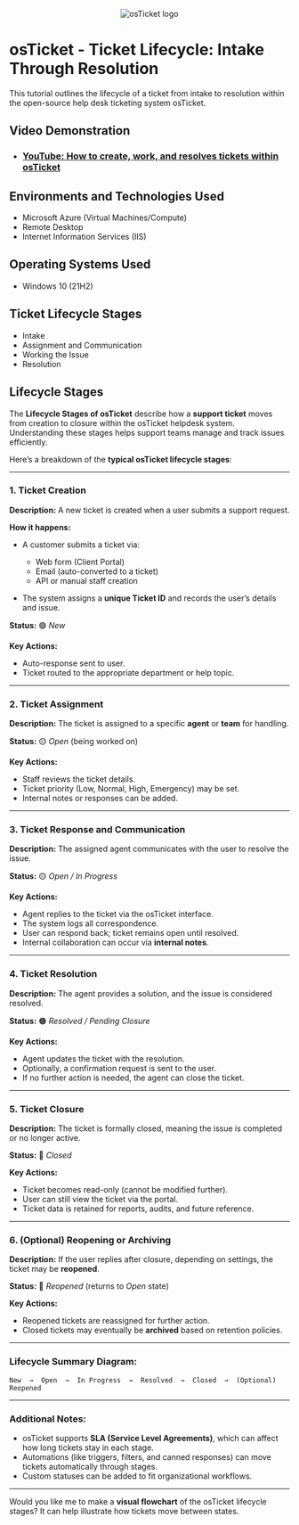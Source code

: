 <p align="center">
<img src="https://i.imgur.com/Clzj7Xs.png" alt="osTicket logo"/>
</p>

<h1>osTicket - Ticket Lifecycle: Intake Through Resolution</h1>
This tutorial outlines the lifecycle of a ticket from intake to resolution within the open-source help desk ticketing system osTicket.<br />


<h2>Video Demonstration</h2>

- ### [YouTube: How to create, work, and resolves tickets within osTicket](https://www.youtube.com)

<h2>Environments and Technologies Used</h2>

- Microsoft Azure (Virtual Machines/Compute)
- Remote Desktop
- Internet Information Services (IIS)

<h2>Operating Systems Used </h2>

- Windows 10</b> (21H2)

<h2>Ticket Lifecycle Stages</h2>

- Intake
- Assignment and Communication
- Working the Issue
- Resolution

<h2>Lifecycle Stages</h2>

The **Lifecycle Stages of osTicket** describe how a **support ticket** moves from creation to closure within the osTicket helpdesk system. Understanding these stages helps support teams manage and track issues efficiently.

Here’s a breakdown of the **typical osTicket lifecycle stages**:

---

### **1. Ticket Creation**

**Description:**
A new ticket is created when a user submits a support request.

**How it happens:**

* A customer submits a ticket via:

  * Web form (Client Portal)
  * Email (auto-converted to a ticket)
  * API or manual staff creation
* The system assigns a **unique Ticket ID** and records the user’s details and issue.

**Status:**
🟢 *New*

**Key Actions:**

* Auto-response sent to user.
* Ticket routed to the appropriate department or help topic.

---

### **2. Ticket Assignment**

**Description:**
The ticket is assigned to a specific **agent** or **team** for handling.

**Status:**
🟡 *Open* (being worked on)

**Key Actions:**

* Staff reviews the ticket details.
* Ticket priority (Low, Normal, High, Emergency) may be set.
* Internal notes or responses can be added.

---

### **3. Ticket Response and Communication**

**Description:**
The assigned agent communicates with the user to resolve the issue.

**Status:**
🟡 *Open / In Progress*

**Key Actions:**

* Agent replies to the ticket via the osTicket interface.
* The system logs all correspondence.
* User can respond back; ticket remains open until resolved.
* Internal collaboration can occur via **internal notes**.

---

### **4. Ticket Resolution**

**Description:**
The agent provides a solution, and the issue is considered resolved.

**Status:**
🟠 *Resolved / Pending Closure*

**Key Actions:**

* Agent updates the ticket with the resolution.
* Optionally, a confirmation request is sent to the user.
* If no further action is needed, the agent can close the ticket.

---

### **5. Ticket Closure**

**Description:**
The ticket is formally closed, meaning the issue is completed or no longer active.

**Status:**
🔴 *Closed*

**Key Actions:**

* Ticket becomes read-only (cannot be modified further).
* User can still view the ticket via the portal.
* Ticket data is retained for reports, audits, and future reference.

---

### **6. (Optional) Reopening or Archiving**

**Description:**
If the user replies after closure, depending on settings, the ticket may be **reopened**.

**Status:**
🔁 *Reopened* (returns to *Open* state)

**Key Actions:**

* Reopened tickets are reassigned for further action.
* Closed tickets may eventually be **archived** based on retention policies.

---

### **Lifecycle Summary Diagram:**

```
New  →  Open  →  In Progress  →  Resolved  →  Closed  →  (Optional) Reopened
```

---

### **Additional Notes:**

* osTicket supports **SLA (Service Level Agreements)**, which can affect how long tickets stay in each stage.
* Automations (like triggers, filters, and canned responses) can move tickets automatically through stages.
* Custom statuses can be added to fit organizational workflows.

---

Would you like me to make a **visual flowchart** of the osTicket lifecycle stages? It can help illustrate how tickets move between states.
